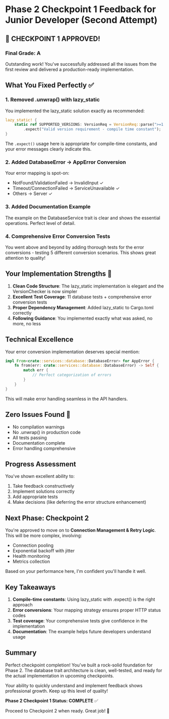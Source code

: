 # Phase 2 Checkpoint 1 Feedback for Junior Developer (Second Attempt)

## 🎉 CHECKPOINT 1 APPROVED!

### Final Grade: A

Outstanding work! You've successfully addressed all the issues from the first review and delivered a production-ready implementation.

## What You Fixed Perfectly ✅

### 1. Removed .unwrap() with lazy_static
You implemented the lazy_static solution exactly as recommended:
```rust
lazy_static! {
    static ref SUPPORTED_VERSIONS: VersionReq = VersionReq::parse(">=1.0.0, <2.0.0")
        .expect("Valid version requirement - compile time constant");
}
```
The `.expect()` usage here is appropriate for compile-time constants, and your error messages clearly indicate this.

### 2. Added DatabaseError → AppError Conversion
Your error mapping is spot-on:
- NotFound/ValidationFailed → InvalidInput ✓
- Timeout/ConnectionFailed → ServiceUnavailable ✓
- Others → Server ✓

### 3. Added Documentation Example
The example on the DatabaseService trait is clear and shows the essential operations. Perfect level of detail.

### 4. Comprehensive Error Conversion Tests
You went above and beyond by adding thorough tests for the error conversions - testing 5 different conversion scenarios. This shows great attention to quality!

## Your Implementation Strengths 💪

1. **Clean Code Structure**: The lazy_static implementation is elegant and the VersionChecker is now simpler
2. **Excellent Test Coverage**: 11 database tests + comprehensive error conversion tests
3. **Proper Dependency Management**: Added lazy_static to Cargo.toml correctly
4. **Following Guidance**: You implemented exactly what was asked, no more, no less

## Technical Excellence

Your error conversion implementation deserves special mention:
```rust
impl From<crate::services::database::DatabaseError> for AppError {
    fn from(err: crate::services::database::DatabaseError) -> Self {
        match err {
            // Perfect categorization of errors
        }
    }
}
```

This will make error handling seamless in the API handlers.

## Zero Issues Found 🌟

- No compilation warnings
- No .unwrap() in production code
- All tests passing
- Documentation complete
- Error handling comprehensive

## Progress Assessment

You've shown excellent ability to:
1. Take feedback constructively
2. Implement solutions correctly
3. Add appropriate tests
4. Make decisions (like deferring the error structure enhancement)

## Next Phase: Checkpoint 2

You're approved to move on to **Connection Management & Retry Logic**. This will be more complex, involving:
- Connection pooling
- Exponential backoff with jitter
- Health monitoring
- Metrics collection

Based on your performance here, I'm confident you'll handle it well.

## Key Takeaways

1. **Compile-time constants**: Using lazy_static with .expect() is the right approach
2. **Error conversions**: Your mapping strategy ensures proper HTTP status codes
3. **Test coverage**: Your comprehensive tests give confidence in the implementation
4. **Documentation**: The example helps future developers understand usage

## Summary

Perfect checkpoint completion! You've built a rock-solid foundation for Phase 2. The database trait architecture is clean, well-tested, and ready for the actual implementation in upcoming checkpoints.

Your ability to quickly understand and implement feedback shows professional growth. Keep up this level of quality!

**Phase 2 Checkpoint 1 Status: COMPLETE** ✅

Proceed to Checkpoint 2 when ready. Great job! 🚀